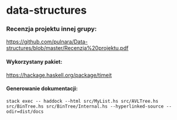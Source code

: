 # data-structures
### Recenzja projektu innej grupy:
https://github.com/pulnara/Data-structures/blob/master/Recenzja%20projektu.pdf

#### Wykorzystany pakiet:
https://hackage.haskell.org/package/timeit

#### Generowanie dokumentacji:
```stack exec -- haddock --html src/MyList.hs src/AVLTree.hs src/BinTree.hs src/BinTree/Internal.hs --hyperlinked-source --odir=dist/docs```
